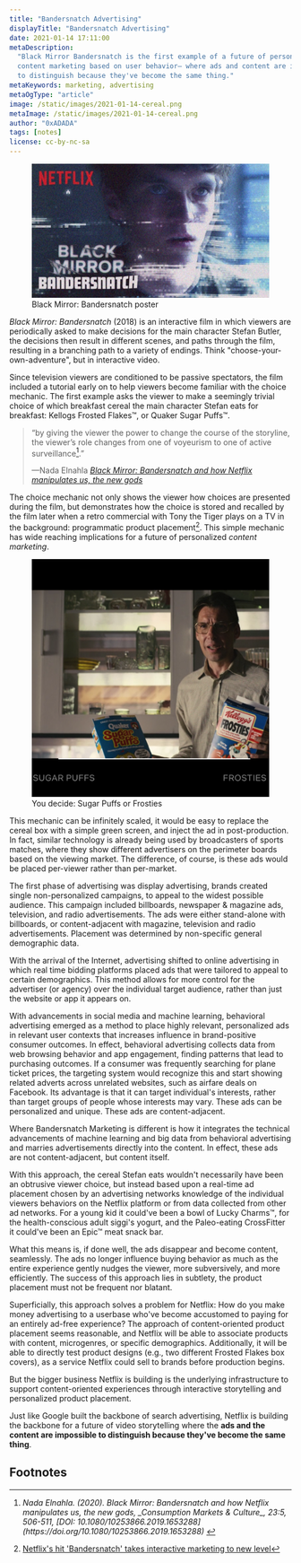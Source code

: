 ```yaml
---
title: "Bandersnatch Advertising"
displayTitle: "Bandersnatch Advertising"
date: 2021-01-14 17:11:00
metaDescription: 
  "Black Mirror Bandersnatch is the first example of a future of personalized
  content marketing based on user behavior— where ads and content are impossible
  to distinguish because they've become the same thing."
metaKeywords: marketing, advertising
metaOgType: "article"
image: /static/images/2021-01-14-cereal.png
metaImage: /static/images/2021-01-14-cereal.png
author: "0xADADA"
tags: [notes]
license: cc-by-nc-sa
---
```



<figure>
  <img src="/static/images/2021-01-14-bandersnatch.jpg" alt="Black Mirror: Bandersnatch poster">
  <figcaption>Black Mirror: Bandersnatch poster</figcaption>
</figure>

_Black Mirror: Bandersnatch_ (2018) is an interactive film in which viewers are
periodically asked to make decisions for the main character Stefan Butler, the
decisions then result in different scenes, and paths through the film, resulting
in a branching path to a variety of endings. Think "choose-your-own-adventure",
but in interactive video.

Since television viewers are conditioned to be passive spectators, the film
included a tutorial early on to help viewers become familiar with the choice
mechanic. The first example asks the viewer to make a seemingly trivial choice
of which breakfast cereal the main character Stefan eats for breakfast: Kellogs
Frosted Flakes™, or Quaker Sugar Puffs™.

> “by giving the viewer the power to change the course of the storyline, the
> viewer’s role changes from one of voyeurism to one of active surveillance[^2].”
> <figcaption>
>   —Nada Elnahla
>   <cite>
>     <a href="https://twitter.com/Nada_Elnahla" title="">Black Mirror: 
>     Bandersnatch and how Netflix manipulates us, the new gods</a>
>   </cite>
> </figcaption>

The choice mechanic not only shows the viewer how
choices are presented during the film, but demonstrates how the choice is stored
and recalled by the film later when a retro commercial with Tony the Tiger plays
on a TV in the background: programmatic product placement[^1]. This simple
mechanic has wide reaching implications for a future of personalized _content
marketing_.

<figure>
  <img src="/static/images/2021-01-14-cereal.png" alt="You decide: Sugar Puffs or Frosties">
  <figcaption>You decide: Sugar Puffs or Frosties</figcaption>
</figure>

This mechanic can be infinitely scaled, it would be easy to replace the cereal
box with a simple green screen, and inject the ad in post-production. In fact,
similar technology is already being used by broadcasters of sports matches,
where they show different advertisers on the perimeter boards based on the
viewing market. The difference, of course, is these ads would be placed
per-viewer rather than per-market.

The first phase of advertising was display advertising, brands created single
non-personalized campaigns, to appeal to the widest possible audience. This
campaign included billboards, newspaper & magazine ads, television, and radio
advertisements. The ads were either stand-alone with billboards, or
content-adjacent with magazine, television and radio advertisements. Placement
was determined by non-specific general demographic data.

With the arrival of the Internet, advertising shifted to online advertising in
which real time bidding platforms placed ads that were tailored to appeal to
certain demographics. This method allows for more control for the advertiser (or
agency) over the individual target audience, rather than just the website or app
it appears on.

With advancements in social media and machine learning, behavioral advertising
emerged as a method to place highly relevant, personalized ads in relevant user
contexts that increases influence in brand-positive consumer outcomes. In
effect, behavioral advertising collects data from web browsing behavior and app
engagement, finding patterns that lead to purchasing outcomes. If a consumer was
frequently searching for plane ticket prices, the targeting system would
recognize this and start showing related adverts across unrelated websites, such
as airfare deals on Facebook. Its advantage is that it can target individual's
interests, rather than target groups of people whose interests may vary. These
ads can be personalized and unique. These ads are content-adjacent.

Where Bandersnatch Marketing is different is how it integrates the technical
advancements of machine learning and big data from behavioral advertising and
marries advertisements directly into the content. In effect, these ads are not
content-adjacent, but content itself.

With this approach, the cereal Stefan eats wouldn't necessarily have been an
obtrusive viewer choice, but instead based upon a real-time ad placement chosen
by an advertising networks knowledge of the individual viewers behaviors on the
Netflix platform or from data collected from other ad networks. For a young kid
it could've been a bowl of Lucky Charms™, for the health-conscious adult siggi's
yogurt, and the Paleo-eating CrossFitter it could've been an Epic™ meat snack
bar.

What this means is, if done well, the ads disappear and become content,
seamlessly. The ads no longer influence buying behavior as much as the entire
experience gently nudges the viewer, more subversively, and more efficiently.
The success of this approach lies in subtlety, the product placement must not be
frequent nor blatant.

Superficially, this approach solves a problem for Netflix: How do you make money
advertising to a userbase who've become accustomed to paying for an entirely
ad-free experience? The approach of content-oriented product placement seems
reasonable, and Netflix will be able to associate products with content,
microgenres, or specific demographics. Additionally, it will be able to directly
test product designs (e.g., two different Frosted Flakes box covers), as a
service Netflix could sell to brands before production begins.

But the bigger business Netflix is building is the underlying infrastructure to
support content-oriented experiences through interactive storytelling and
personalized product placement.

Just like Google built the backbone of search advertising, Netflix is building
the backbone for a future of video storytelling where the **ads and the content
are impossible to distinguish because they've become the same thing**.

## Footnotes

[^1]:
    [Netflix's hit 'Bandersnatch' takes interactive marketing to new level](https://www.marketingdive.com/news/netflixs-hit-bandersnatch-takes-interactive-marketing-to-new-level/545202/)

[^2]:
    <cite class="hanging-indent">
    Nada Elnahla.
    (2020).
    Black Mirror: Bandersnatch and how Netflix manipulates us, the new gods,
    _Consumption Markets & Culture_,
    23:5, 506-511,
    [DOI: 10.1080/10253866.2019.1653288](https://doi.org/10.1080/10253866.2019.1653288)
